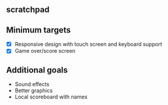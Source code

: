 ## scratchpad

## Minimum targets
- [x] Responsive design with touch screen and keyboard support
- [x] Game over/score screen

## Additional goals
- Sound effects
- Better graphics
- Local scoreboard with names